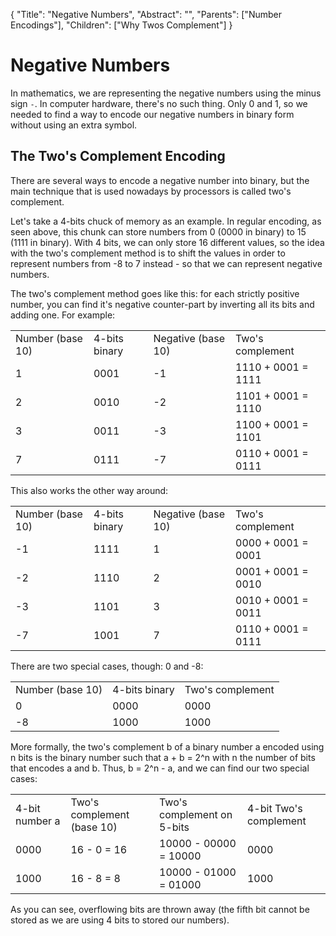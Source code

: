 {
    "Title": "Negative Numbers",
    "Abstract": "",
    "Parents": ["Number Encodings"],
    "Children": ["Why Twos Complement"]
}

# Negative Numbers

In mathematics, we are representing the negative numbers using the minus sign `-`. In computer hardware, there's no such thing. Only 0 and 1, so we needed to find a way to encode our negative numbers in binary form without using an extra symbol.

## The Two's Complement Encoding

There are several ways to encode a negative number into binary, but the main technique that is used nowadays by processors is called two's complement.

Let's take a 4-bits chuck of memory as an example. In regular encoding, as seen above, this chunk can store numbers from 0 (0000 in binary) to 15 (1111 in binary). With 4 bits, we can only store 16 different values, so the idea with the two's complement method is to shift the values in order to represent numbers from -8 to 7 instead - so that we can represent negative numbers.

The two's complement method goes like this: for each strictly positive number, you can find it's negative counter-part by inverting all its bits and adding one. For example:

<table class="w3-table-all w3-hoverable">
	<tr class="w3-green">
		<td>Number (base 10)</td>
		<td>4-bits binary</td>
		<td>Negative (base 10)</td>
		<td>Two's complement</td>
	</tr>
	<tr class="w3-hover-green">
		<td>1</td>
		<td>0001</td>
		<td>-1</td>
		<td>1110 + 0001 = 1111</td>
	</tr>
	<tr class="w3-hover-green">
		<td>2</td>
		<td>0010</td>
		<td>-2</td>
		<td>1101 + 0001 = 1110</td>
	</tr>
	<tr class="w3-hover-green">
		<td>3</td>
		<td>0011</td>
		<td>-3</td>
		<td>1100 + 0001 = 1101</td>
	</tr>
	<tr class="w3-hover-green">
		<td>7</td>
		<td>0111</td>
		<td>-7</td>
		<td>0110 + 0001 = 0111</td>
	</tr>
</table>


This also works the other way around:

<table class="w3-table-all w3-hoverable">
	<tr class="w3-green">
		<td>Number (base 10)</td>
		<td>4-bits binary</td>
		<td>Negative (base 10)</td>
		<td>Two's complement</td>
	</tr>
	<tr class="w3-hover-green">
		<td>-1</td>
		<td>1111</td>
		<td>1</td>
		<td>0000 + 0001 = 0001</td>
	</tr>
	<tr class="w3-hover-green">
		<td>-2</td>
		<td>1110</td>
		<td>2</td>
		<td>0001 + 0001 = 0010</td>
	</tr>
	<tr class="w3-hover-green">
		<td>-3</td>
		<td>1101</td>
		<td>3</td>
		<td>0010 + 0001 = 0011</td>
	</tr>
	<tr class="w3-hover-green">
		<td>-7</td>
		<td>1001</td>
		<td>7</td>
		<td>0110 + 0001 = 0111</td>
	</tr>
</table>

There are two special cases, though: 0 and -8:

<table class="w3-table-all w3-hoverable">
	<tr class="w3-green">
		<td>Number (base 10)</td>
		<td>4-bits binary</td>
		<td>Two's complement</td>
	</tr>
	<tr class="w3-hover-green">
		<td>0</td>
		<td>0000</td>
		<td>0000</td>
	</tr>
	<tr class="w3-hover-green">
		<td>-8</td>
		<td>1000</td>
		<td>1000</td>
	</tr>
</table>

More formally, the two's complement b of a binary number a encoded using n bits is the binary number such that a + b = 2^n with n the number of bits that encodes a and b. Thus, b = 2^n - a, and we can find our two special cases:

<table class="w3-table-all w3-hoverable">
	<tr class="w3-green">
		<td>4-bit number a</td>
		<td>Two's complement (base 10)</td>
		<td>Two's complement on 5-bits</td>
		<td>4-bit Two's complement</td>
	</tr>
	<tr class="w3-hover-green">
		<td>0000</td>
		<td>16 - 0 = 16</td>
		<td>10000 - 00000 = 10000</td>
		<td>0000</td>
	</tr>
	<tr class="w3-hover-green">
		<td>1000</td>
		<td>16 - 8 = 8</td>
		<td>10000 - 01000 = 01000</td>
		<td>1000</td>
	</tr>
</table>

As you can see, overflowing bits are thrown away (the fifth bit cannot be stored as we are using 4 bits to stored our numbers).


















